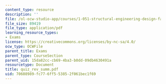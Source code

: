 ```yaml
---
content_type: resource
description: ''
file: /ol-ocw-studio-app/courses/1-051-structural-engineering-design-fall-2003/70608989fc776ff553852f061bec1f69_quiz_rev_summ.pdf
file_size: 89419
file_type: application/pdf
learning_resource_types:
- Exams
license: https://creativecommons.org/licenses/by-nc-sa/4.0/
ocw_type: OCWFile
parent_title: Exams
parent_type: CourseSection
parent_uid: 15da82cc-cb69-4ba3-b0dd-09db4630491a
resourcetype: Document
title: quiz_rev_summ.pdf
uid: 70608989-fc77-6ff5-5385-2f061bec1f69
---
```

